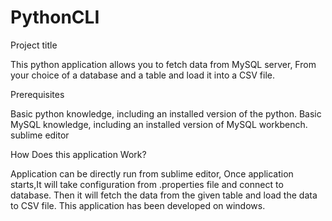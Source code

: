 # PythonCLI
Project title

This python application allows you to fetch data from MySQL server, From your choice of a database and a table and load it into a CSV file.

Prerequisites

Basic python knowledge, including an installed version of the python. 
Basic MySQL knowledge, including an installed version of MySQL workbench.
sublime editor

How Does this application Work?

Application can be directly run from sublime editor, Once application starts,It will take configuration from .properties file and connect to database. 
Then it will fetch the data from the given table and load the data to CSV file. This application has been developed on windows.
